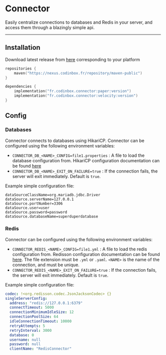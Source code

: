 # Connector

Easily centralize connections to databases and Redis in your server, and access them through a blazingly simple api.

---

## Installation

Download latest release from [here](https://nexus.codinbox.fr/#browse/browse:maven-public:fr%2Fcodinbox%2Fredisconnector) corresponding to your platform

```Kotlin
repositories {
    maven("https://nexus.codinbox.fr/repository/maven-public")
}

dependencies {
    implementation("fr.codinbox.connector:paper:version")
    implementation("fr.codinbox.connector:velocity:version")
}
```

## Config

### Databases

Connector connects to databases using HikariCP. Connector can be configured using the following environment variables:

- `CONNECTOR_DB_<NAME>_CONFIG=file1.properties` : A file to load the database configuration from. HikariCP configuration documentation can be found [here](https://github.com/brettwooldridge/HikariCP#configuration-knobs-baby)
- `CONNECTOR_DB_<NAME>_EXIT_ON_FAILURE=true` : If the connection fails, the server will exit immediately. Default is `true`.

Example simple configuration file:

```properties
dataSourceClassName=org.mariadb.jdbc.Driver
dataSource.serverName=127.0.0.1
dataSource.portNumber=3306
dataSource.user=user
dataSource.password=password
dataSource.databaseName=superduperdatabase
```

### Redis

Connector can be configured using the following environment variables:

- `CONNECTOR_REDIS_<NAME>_CONFIG=file1.yml` : A file to load the redis configuration from. Redisson configuration documentation can be found [here](https://github.com/redisson/redisson/wiki/2.-Configuration). The file extension must be `.yml` or `.yaml`. `<NAME>` is the name of the connection, and must be unique.
- `CONNECTOR_REDIS_<NAME>_EXIT_ON_FAILURE=true` : If the connection fails, the server will exit immediately. Default is `true`.

Example simple configuration file:

```yaml
codec: !<org.redisson.codec.JsonJacksonCodec> {}
singleServerConfig:
  address: "redis://127.0.0.1:6379"
  connectTimeout: 5000
  connectionMinimumIdleSize: 12
  connectionPoolSize: 64
  idleConnectionTimeout: 10000
  retryAttempts: 5
  retryInterval: 3000
  database: 0
  username: null
  password: null
  clientName: "RedisConnector"
```